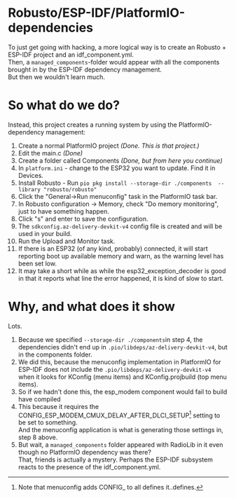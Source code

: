 # Robusto/ESP-IDF/PlatformIO-dependencies
To just get going with hacking, a more logical way is to create an Robusto + ESP-IDF project and an idf_component.yml.<br/>
Then, a `managed_components`-folder would appear with all the components brought in by the ESP-IDF dependency management. <br/>
But then we wouldn't learn much. 

# So what do we do?

Instead, this project creates a running system by using the PlatformIO-dependency management:
1. Create a normal PlatformIO project _(Done. This is that project.)_
2. Edit the main.c _(Done)_
3. Create a folder called Components _(Done, but from here you continue)_
4. In `platform.ini` - change to the ESP32 you want to update. Find it in Devices. 
5. Install Robusto - Run `pio pkg install --storage-dir ./components  --library "robusto/robusto"`
7. Click the "General->Run menuconfig" task in the PlatformIO task bar.
8. In Robusto configuration -> Memory, check "Do memory monitoring", just to have something happen.
9. Click "s" and enter to save the configuration. 
10.  The `sdkconfig.az-delivery-devkit-v4` config file is created and will be used in your build.
11. Run the Upload and Monitor task. 
12. If there is an ESP32 (of any kind, probably) connected, it will start reporting boot up available memory and warn, as the warning level has been set low. 
13. It may take a short while as while the esp32_exception_decoder is good in that it reports what line the error happened, it is kind of slow to start. 



# Why, and what does it show
Lots.
1. Because we specified `--storage-dir ./components`in step 4, the dependencies didn't end up in `.pio/libdeps/az-delivery-devkit-v4`, but in the components folder.
2. We did this, because the menuconfig implementation in PlatformIO for ESP-IDF does not include the `.pio/libdeps/az-delivery-devkit-v4` when it looks for KConfig (menu items) and KConfig.projbuild (top menu items). 
3. So if we hadn't done this, the esp_modem component would fail to build have compiled
4. This because it requires the CONFIG_ESP_MODEM_CMUX_DELAY_AFTER_DLCI_SETUP[^4] setting to be set to something. <br/>And the menuconfig application is what is generating those settings in, step 8 above. 
5. But wait, a `managed_components` folder appeared with RadioLib in it even though no PlatformIO dependency was there? <br />  That, friends is actually a mystery. Perhaps the ESP-IDF subsystem reacts to the presence of the idf_component.yml. 



[^4]: Note that menuconfig adds CONFIG_ to all defines it..defines.


